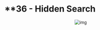 # **36 - Hidden Search

<div align="center">
<img src="https://gpx.ge/challenge/js/img/36_hidden_search.gif" alt="img">
</div>